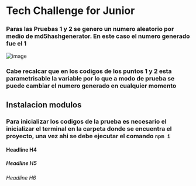 # Tech Challenge for Junior
### Paras las Pruebas 1 y 2 se genero un numero aleatorio por medio de md5hashgenerator. En este caso el numero generado fue el 1
![image](https://user-images.githubusercontent.com/97708522/211629003-882686cd-c9a6-4f64-a52b-faf0b28332d6.png)
### Cabe recalcar que en los codigos de los puntos 1 y 2 esta parametrisable la variable por lo que a modo de prueba se puede cambiar el numero generado en cualquier momento 


## Instalacion modulos
### Para inicializar los codigos de la prueba es necesario el inicializar el terminal en la carpeta donde se encuentra el proyecto, una vez ahi se debe ejecutar el comando ```npm i```


#### Headline H4 
##### Headline H5
###### Headline H6
